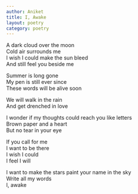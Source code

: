 ```yaml
---
author: Aniket
title: I, Awake
layout: poetry
category: poetry
---
```


A dark cloud over the moon<br/>
Cold air surrounds me<br/>
I wish I could make the sun bleed<br/>
And still feel you beside me

Summer is long gone<br/>
My pen is still ever since<br/>
These words will be alive soon

We will walk in the rain<br/>
And get drenched in love

I wonder if my thoughts could reach you like letters<br/>
Brown paper and a heart<br/>
But no tear in your eye

If you call for me<br/>
I want to be there<br/>
I wish I could<br/>
I feel I will

I want to make the stars paint your name in the sky<br/>
Write all my words<br/>
I, awake